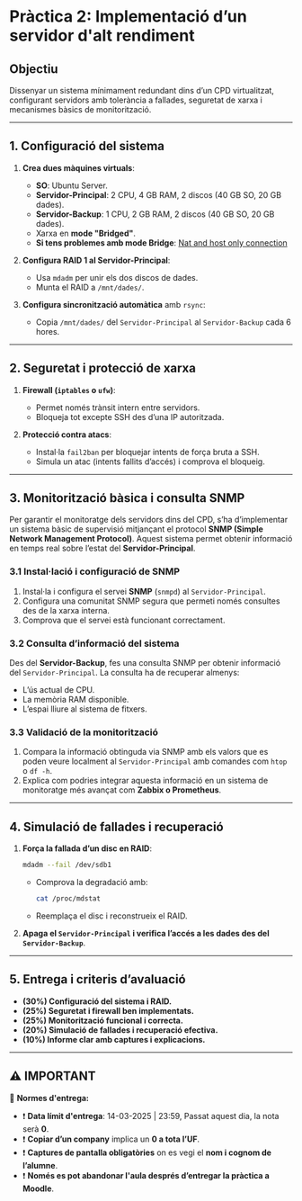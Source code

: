 # **Pràctica 2: Implementació d’un servidor d'alt rendiment**

## **Objectiu**
Dissenyar un sistema mínimament redundant dins d’un CPD virtualitzat, configurant servidors amb tolerància a fallades, seguretat de xarxa i mecanismes bàsics de monitorització.

---

## **1. Configuració del sistema**
1. **Crea dues màquines virtuals**:
   - **SO**: Ubuntu Server.
   - **Servidor-Principal**: 2 CPU, 4 GB RAM, 2 discos (40 GB SO, 20 GB dades).
   - **Servidor-Backup**: 1 CPU, 2 GB RAM, 2 discos (40 GB SO, 20 GB dades).
   - Xarxa en **mode "Bridged"**.
   - **Si tens problemes amb mode Bridge**: [Nat and host only connection](../02-xtra/05-nat-and-host-only-connection.md)

2. **Configura RAID 1 al Servidor-Principal**:
   - Usa `mdadm` per unir els dos discos de dades.
   - Munta el RAID a `/mnt/dades/`.

3. **Configura sincronització automàtica** amb `rsync`:
   - Copia `/mnt/dades/` del `Servidor-Principal` al `Servidor-Backup` cada 6 hores.

---

## **2. Seguretat i protecció de xarxa**
1. **Firewall (`iptables` o `ufw`)**:
   - Permet només trànsit intern entre servidors.
   - Bloqueja tot excepte SSH des d’una IP autoritzada.

2. **Protecció contra atacs**:
   - Instal·la `fail2ban` per bloquejar intents de força bruta a SSH.
   - Simula un atac (intents fallits d’accés) i comprova el bloqueig.

---

## **3. Monitorització bàsica i consulta SNMP**
Per garantir el monitoratge dels servidors dins del CPD, s’ha d’implementar un sistema bàsic de supervisió mitjançant el protocol **SNMP (Simple Network Management Protocol)**. Aquest sistema permet obtenir informació en temps real sobre l’estat del **Servidor-Principal**.

### **3.1 Instal·lació i configuració de SNMP**
1. Instal·la i configura el servei **SNMP** (`snmpd`) al `Servidor-Principal`.
2. Configura una comunitat SNMP segura que permeti només consultes des de la xarxa interna.
3. Comprova que el servei està funcionant correctament.

### **3.2 Consulta d’informació del sistema**
Des del **Servidor-Backup**, fes una consulta SNMP per obtenir informació del `Servidor-Principal`. La consulta ha de recuperar almenys:
- L’ús actual de CPU.
- La memòria RAM disponible.
- L’espai lliure al sistema de fitxers.

### **3.3 Validació de la monitorització**
1. Compara la informació obtinguda via SNMP amb els valors que es poden veure localment al `Servidor-Principal` amb comandes com `htop` o `df -h`.
2. Explica com podries integrar aquesta informació en un sistema de monitoratge més avançat com **Zabbix o Prometheus**.

---

## **4. Simulació de fallades i recuperació**
1. **Força la fallada d’un disc en RAID**:
   ```bash
   mdadm --fail /dev/sdb1
   ```
   - Comprova la degradació amb:
     ```bash
     cat /proc/mdstat
     ```
   - Reemplaça el disc i reconstrueix el RAID.

2. **Apaga el `Servidor-Principal` i verifica l’accés a les dades des del `Servidor-Backup`**.

---

## **5. Entrega i criteris d’avaluació**
- **(30%) Configuració del sistema i RAID.**
- **(25%) Seguretat i firewall ben implementats.**
- **(25%) Monitorització funcional i correcta.**
- **(20%) Simulació de fallades i recuperació efectiva.**
- **(10%) Informe clar amb captures i explicacions.**

---

## ⚠️ **IMPORTANT**
🚨 **Normes d'entrega:**  
- ❗ **Data límit d'entrega**: 14-03-2025 | 23:59, Passat aquest dia, la nota serà **0**.  
- ❗ **Copiar d’un company** implica un **0 a tota l’UF**.  
- ❗ **Captures de pantalla obligatòries** on es vegi el **nom i cognom de l’alumne**.  
- ❗ **Només es pot abandonar l'aula després d’entregar la pràctica a Moodle**.  

